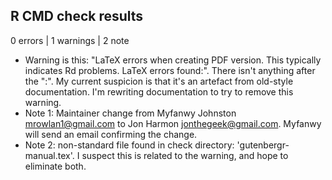 ## R CMD check results

0 errors | 1 warnings | 2 note

* Warning is this: "LaTeX errors when creating PDF version. This typically indicates Rd problems. LaTeX errors found:". There isn't anything after the ":". My current suspicion is that it's an artefact from old-style documentation. I'm rewriting documentation to try to remove this warning.
* Note 1: Maintainer change from Myfanwy Johnston <mrowlan1@gmail.com> to Jon Harmon <jonthegeek@gmail.com>. Myfanwy will send an email confirming the change.
* Note 2: non-standard file found in check directory: 'gutenbergr-manual.tex'. I suspect this is related to the warning, and hope to eliminate both.
